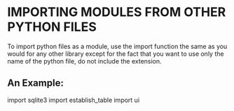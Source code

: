 # IMPORTING MODULES FROM OTHER PYTHON FILES
To import python files as a module, use the import function
the same as you would for any other library except for the
fact that you want to use only the name of the python file,
do not include the extension.

## An Example:

import sqlite3
import establish_table
import ui

